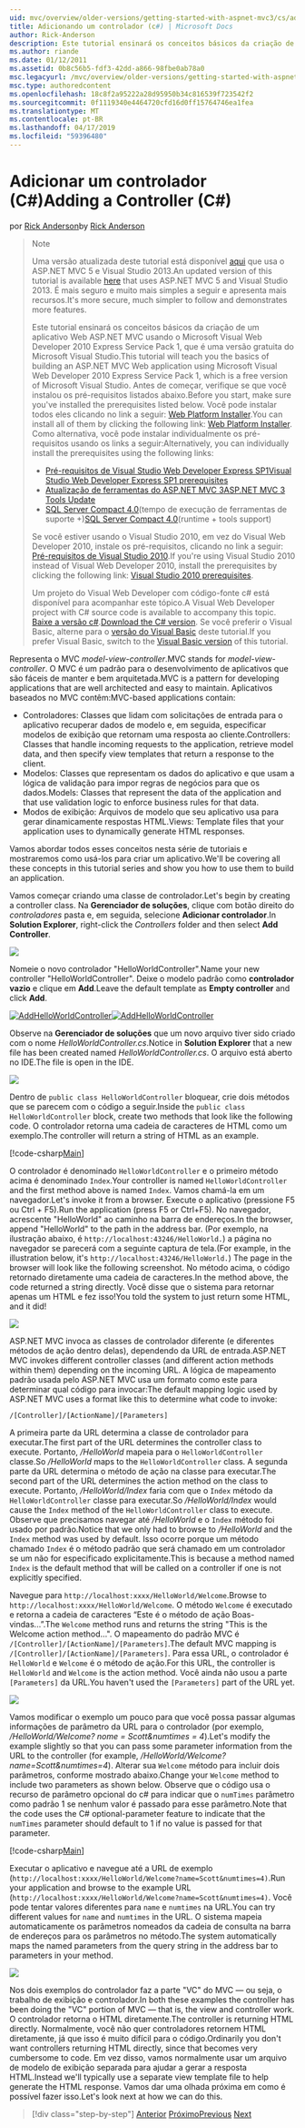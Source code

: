 ```yaml
---
uid: mvc/overview/older-versions/getting-started-with-aspnet-mvc3/cs/adding-a-controller
title: Adicionando um controlador (c#) | Microsoft Docs
author: Rick-Anderson
description: Este tutorial ensinará os conceitos básicos da criação de um aplicativo Web ASP.NET MVC usando o Microsoft Visual Web Developer 2010 Express Service Pack 1, que i...
ms.author: riande
ms.date: 01/12/2011
ms.assetid: 0b8c56b5-fdf3-42dd-a866-98fbe0ab78a0
msc.legacyurl: /mvc/overview/older-versions/getting-started-with-aspnet-mvc3/cs/adding-a-controller
msc.type: authoredcontent
ms.openlocfilehash: 18c8f2a95222a28d95950b34c816539f723542f2
ms.sourcegitcommit: 0f1119340e4464720cfd16d0ff15764746ea1fea
ms.translationtype: MT
ms.contentlocale: pt-BR
ms.lasthandoff: 04/17/2019
ms.locfileid: "59396480"
---
```

# <a name="adding-a-controller-c"></a><span data-ttu-id="9551f-103">Adicionar um controlador (C#)</span><span class="sxs-lookup"><span data-stu-id="9551f-103">Adding a Controller (C#)</span></span>

<span data-ttu-id="9551f-104">por [Rick Anderson]((https://twitter.com/RickAndMSFT))</span><span class="sxs-lookup"><span data-stu-id="9551f-104">by [Rick Anderson]((https://twitter.com/RickAndMSFT))</span></span>

> > [!NOTE]
> > <span data-ttu-id="9551f-105">Uma versão atualizada deste tutorial está disponível [aqui](../../../getting-started/introduction/getting-started.md) que usa o ASP.NET MVC 5 e Visual Studio 2013.</span><span class="sxs-lookup"><span data-stu-id="9551f-105">An updated version of this tutorial is available [here](../../../getting-started/introduction/getting-started.md) that uses ASP.NET MVC 5 and Visual Studio 2013.</span></span> <span data-ttu-id="9551f-106">É mais seguro e muito mais simples a seguir e apresenta mais recursos.</span><span class="sxs-lookup"><span data-stu-id="9551f-106">It's more secure, much simpler to follow and demonstrates more features.</span></span>
> 
> 
> <span data-ttu-id="9551f-107">Este tutorial ensinará os conceitos básicos da criação de um aplicativo Web ASP.NET MVC usando o Microsoft Visual Web Developer 2010 Express Service Pack 1, que é uma versão gratuita do Microsoft Visual Studio.</span><span class="sxs-lookup"><span data-stu-id="9551f-107">This tutorial will teach you the basics of building an ASP.NET MVC Web application using Microsoft Visual Web Developer 2010 Express Service Pack 1, which is a free version of Microsoft Visual Studio.</span></span> <span data-ttu-id="9551f-108">Antes de começar, verifique se que você instalou os pré-requisitos listados abaixo.</span><span class="sxs-lookup"><span data-stu-id="9551f-108">Before you start, make sure you've installed the prerequisites listed below.</span></span> <span data-ttu-id="9551f-109">Você pode instalar todos eles clicando no link a seguir: [Web Platform Installer](https://www.microsoft.com/web/gallery/install.aspx?appid=VWD2010SP1Pack).</span><span class="sxs-lookup"><span data-stu-id="9551f-109">You can install all of them by clicking the following link: [Web Platform Installer](https://www.microsoft.com/web/gallery/install.aspx?appid=VWD2010SP1Pack).</span></span> <span data-ttu-id="9551f-110">Como alternativa, você pode instalar individualmente os pré-requisitos usando os links a seguir:</span><span class="sxs-lookup"><span data-stu-id="9551f-110">Alternatively, you can individually install the prerequisites using the following links:</span></span>
> 
> - [<span data-ttu-id="9551f-111">Pré-requisitos de Visual Studio Web Developer Express SP1</span><span class="sxs-lookup"><span data-stu-id="9551f-111">Visual Studio Web Developer Express SP1 prerequisites</span></span>](https://www.microsoft.com/web/gallery/install.aspx?appid=VWD2010SP1Pack)
> - [<span data-ttu-id="9551f-112">Atualização de ferramentas do ASP.NET MVC 3</span><span class="sxs-lookup"><span data-stu-id="9551f-112">ASP.NET MVC 3 Tools Update</span></span>](https://www.microsoft.com/web/gallery/install.aspx?appsxml=&amp;appid=MVC3)
> - <span data-ttu-id="9551f-113">[SQL Server Compact 4.0](https://www.microsoft.com/web/gallery/install.aspx?appid=SQLCE;SQLCEVSTools_4_0)(tempo de execução de ferramentas de suporte +)</span><span class="sxs-lookup"><span data-stu-id="9551f-113">[SQL Server Compact 4.0](https://www.microsoft.com/web/gallery/install.aspx?appid=SQLCE;SQLCEVSTools_4_0)(runtime + tools support)</span></span>
> 
> <span data-ttu-id="9551f-114">Se você estiver usando o Visual Studio 2010, em vez do Visual Web Developer 2010, instale os pré-requisitos, clicando no link a seguir: [Pré-requisitos de Visual Studio 2010](https://www.microsoft.com/web/gallery/install.aspx?appsxml=&amp;appid=VS2010SP1Pack).</span><span class="sxs-lookup"><span data-stu-id="9551f-114">If you're using Visual Studio 2010 instead of Visual Web Developer 2010, install the prerequisites by clicking the following link: [Visual Studio 2010 prerequisites](https://www.microsoft.com/web/gallery/install.aspx?appsxml=&amp;appid=VS2010SP1Pack).</span></span>
> 
> <span data-ttu-id="9551f-115">Um projeto do Visual Web Developer com código-fonte c# está disponível para acompanhar este tópico.</span><span class="sxs-lookup"><span data-stu-id="9551f-115">A Visual Web Developer project with C# source code is available to accompany this topic.</span></span> <span data-ttu-id="9551f-116">[Baixe a versão c#](https://code.msdn.microsoft.com/Introduction-to-MVC-3-10d1b098).</span><span class="sxs-lookup"><span data-stu-id="9551f-116">[Download the C# version](https://code.msdn.microsoft.com/Introduction-to-MVC-3-10d1b098).</span></span> <span data-ttu-id="9551f-117">Se você preferir o Visual Basic, alterne para o [versão do Visual Basic](../vb/intro-to-aspnet-mvc-3.md) deste tutorial.</span><span class="sxs-lookup"><span data-stu-id="9551f-117">If you prefer Visual Basic, switch to the [Visual Basic version](../vb/intro-to-aspnet-mvc-3.md) of this tutorial.</span></span>


<span data-ttu-id="9551f-118">Representa o MVC *model-view-controller*.</span><span class="sxs-lookup"><span data-stu-id="9551f-118">MVC stands for *model-view-controller*.</span></span> <span data-ttu-id="9551f-119">O MVC é um padrão para o desenvolvimento de aplicativos que são fáceis de manter e bem arquitetada.</span><span class="sxs-lookup"><span data-stu-id="9551f-119">MVC is a pattern for developing applications that are well architected and easy to maintain.</span></span> <span data-ttu-id="9551f-120">Aplicativos baseados no MVC contêm:</span><span class="sxs-lookup"><span data-stu-id="9551f-120">MVC-based applications contain:</span></span>

- <span data-ttu-id="9551f-121">Controladores: Classes que lidam com solicitações de entrada para o aplicativo recuperar dados de modelo e, em seguida, especificar modelos de exibição que retornam uma resposta ao cliente.</span><span class="sxs-lookup"><span data-stu-id="9551f-121">Controllers: Classes that handle incoming requests to the application, retrieve model data, and then specify view templates that return a response to the client.</span></span>
- <span data-ttu-id="9551f-122">Modelos: Classes que representam os dados do aplicativo e que usam a lógica de validação para impor regras de negócios para que os dados.</span><span class="sxs-lookup"><span data-stu-id="9551f-122">Models: Classes that represent the data of the application and that use validation logic to enforce business rules for that data.</span></span>
- <span data-ttu-id="9551f-123">Modos de exibição: Arquivos de modelo que seu aplicativo usa para gerar dinamicamente respostas HTML.</span><span class="sxs-lookup"><span data-stu-id="9551f-123">Views: Template files that your application uses to dynamically generate HTML responses.</span></span>

<span data-ttu-id="9551f-124">Vamos abordar todos esses conceitos nesta série de tutoriais e mostraremos como usá-los para criar um aplicativo.</span><span class="sxs-lookup"><span data-stu-id="9551f-124">We'll be covering all these concepts in this tutorial series and show you how to use them to build an application.</span></span>

<span data-ttu-id="9551f-125">Vamos começar criando uma classe de controlador.</span><span class="sxs-lookup"><span data-stu-id="9551f-125">Let's begin by creating a controller class.</span></span> <span data-ttu-id="9551f-126">Na **Gerenciador de soluções**, clique com botão direito do *controladores* pasta e, em seguida, selecione **Adicionar controlador**.</span><span class="sxs-lookup"><span data-stu-id="9551f-126">In **Solution Explorer**, right-click the *Controllers* folder and then select **Add Controller**.</span></span>

[![](adding-a-controller/_static/image2.png)](adding-a-controller/_static/image1.png)

<span data-ttu-id="9551f-127">Nomeie o novo controlador "HelloWorldController".</span><span class="sxs-lookup"><span data-stu-id="9551f-127">Name your new controller "HelloWorldController".</span></span> <span data-ttu-id="9551f-128">Deixe o modelo padrão como **controlador vazio** e clique em **Add**.</span><span class="sxs-lookup"><span data-stu-id="9551f-128">Leave the default template as **Empty controller** and click **Add**.</span></span>

<span data-ttu-id="9551f-129">[![AddHelloWorldController](adding-a-controller/_static/image4.png)](adding-a-controller/_static/image3.png)</span><span class="sxs-lookup"><span data-stu-id="9551f-129">[![AddHelloWorldController](adding-a-controller/_static/image4.png)](adding-a-controller/_static/image3.png)</span></span>

<span data-ttu-id="9551f-130">Observe na **Gerenciador de soluções** que um novo arquivo tiver sido criado com o nome *HelloWorldController.cs*.</span><span class="sxs-lookup"><span data-stu-id="9551f-130">Notice in **Solution Explorer** that a new file has been created named *HelloWorldController.cs*.</span></span> <span data-ttu-id="9551f-131">O arquivo está aberto no IDE.</span><span class="sxs-lookup"><span data-stu-id="9551f-131">The file is open in the IDE.</span></span>

![](adding-a-controller/_static/image5.png)

<span data-ttu-id="9551f-132">Dentro de `public class HelloWorldController` bloquear, crie dois métodos que se parecem com o código a seguir.</span><span class="sxs-lookup"><span data-stu-id="9551f-132">Inside the `public class HelloWorldController` block, create two methods that look like the following code.</span></span> <span data-ttu-id="9551f-133">O controlador retorna uma cadeia de caracteres de HTML como um exemplo.</span><span class="sxs-lookup"><span data-stu-id="9551f-133">The controller will return a string of HTML as an example.</span></span>

[!code-csharp[Main](adding-a-controller/samples/sample1.cs)]

<span data-ttu-id="9551f-134">O controlador é denominado `HelloWorldController` e o primeiro método acima é denominado `Index`.</span><span class="sxs-lookup"><span data-stu-id="9551f-134">Your controller is named `HelloWorldController` and the first method above is named `Index`.</span></span> <span data-ttu-id="9551f-135">Vamos chamá-la em um navegador.</span><span class="sxs-lookup"><span data-stu-id="9551f-135">Let's invoke it from a browser.</span></span> <span data-ttu-id="9551f-136">Execute o aplicativo (pressione F5 ou Ctrl + F5).</span><span class="sxs-lookup"><span data-stu-id="9551f-136">Run the application (press F5 or Ctrl+F5).</span></span> <span data-ttu-id="9551f-137">No navegador, acrescente "HelloWorld" ao caminho na barra de endereços.</span><span class="sxs-lookup"><span data-stu-id="9551f-137">In the browser, append "HelloWorld" to the path in the address bar.</span></span> <span data-ttu-id="9551f-138">(Por exemplo, na ilustração abaixo, é `http://localhost:43246/HelloWorld.`) a página no navegador se parecerá com a seguinte captura de tela.</span><span class="sxs-lookup"><span data-stu-id="9551f-138">(For example, in the illustration below, it's `http://localhost:43246/HelloWorld.`) The page in the browser will look like the following screenshot.</span></span> <span data-ttu-id="9551f-139">No método acima, o código retornado diretamente uma cadeia de caracteres.</span><span class="sxs-lookup"><span data-stu-id="9551f-139">In the method above, the code returned a string directly.</span></span> <span data-ttu-id="9551f-140">Você disse que o sistema para retornar apenas um HTML e fez isso!</span><span class="sxs-lookup"><span data-stu-id="9551f-140">You told the system to just return some HTML, and it did!</span></span>

![](adding-a-controller/_static/image6.png)

<span data-ttu-id="9551f-141">ASP.NET MVC invoca as classes de controlador diferente (e diferentes métodos de ação dentro delas), dependendo da URL de entrada.</span><span class="sxs-lookup"><span data-stu-id="9551f-141">ASP.NET MVC invokes different controller classes (and different action methods within them) depending on the incoming URL.</span></span> <span data-ttu-id="9551f-142">A lógica de mapeamento padrão usada pelo ASP.NET MVC usa um formato como este para determinar qual código para invocar:</span><span class="sxs-lookup"><span data-stu-id="9551f-142">The default mapping logic used by ASP.NET MVC uses a format like this to determine what code to invoke:</span></span>

`/[Controller]/[ActionName]/[Parameters]`

<span data-ttu-id="9551f-143">A primeira parte da URL determina a classe de controlador para executar.</span><span class="sxs-lookup"><span data-stu-id="9551f-143">The first part of the URL determines the controller class to execute.</span></span> <span data-ttu-id="9551f-144">Portanto, */HelloWorld* mapeia para o `HelloWorldController` classe.</span><span class="sxs-lookup"><span data-stu-id="9551f-144">So */HelloWorld* maps to the `HelloWorldController` class.</span></span> <span data-ttu-id="9551f-145">A segunda parte da URL determina o método de ação na classe para executar.</span><span class="sxs-lookup"><span data-stu-id="9551f-145">The second part of the URL determines the action method on the class to execute.</span></span> <span data-ttu-id="9551f-146">Portanto, */HelloWorld/Index* faria com que o `Index` método da `HelloWorldController` classe para executar.</span><span class="sxs-lookup"><span data-stu-id="9551f-146">So */HelloWorld/Index* would cause the `Index` method of the `HelloWorldController` class to execute.</span></span> <span data-ttu-id="9551f-147">Observe que precisamos navegar até */HelloWorld* e o `Index` método foi usado por padrão.</span><span class="sxs-lookup"><span data-stu-id="9551f-147">Notice that we only had to browse to */HelloWorld* and the `Index` method was used by default.</span></span> <span data-ttu-id="9551f-148">Isso ocorre porque um método chamado `Index` é o método padrão que será chamado em um controlador se um não for especificado explicitamente.</span><span class="sxs-lookup"><span data-stu-id="9551f-148">This is because a method named `Index` is the default method that will be called on a controller if one is not explicitly specified.</span></span>

<span data-ttu-id="9551f-149">Navegue para `http://localhost:xxxx/HelloWorld/Welcome`.</span><span class="sxs-lookup"><span data-stu-id="9551f-149">Browse to `http://localhost:xxxx/HelloWorld/Welcome`.</span></span> <span data-ttu-id="9551f-150">O método `Welcome` é executado e retorna a cadeia de caracteres “Este é o método de ação Boas-vindas...”.</span><span class="sxs-lookup"><span data-stu-id="9551f-150">The `Welcome` method runs and returns the string "This is the Welcome action method...".</span></span> <span data-ttu-id="9551f-151">O mapeamento do padrão MVC é `/[Controller]/[ActionName]/[Parameters]`.</span><span class="sxs-lookup"><span data-stu-id="9551f-151">The default MVC mapping is `/[Controller]/[ActionName]/[Parameters]`.</span></span> <span data-ttu-id="9551f-152">Para essa URL, o controlador é `HelloWorld` e `Welcome` é o método de ação.</span><span class="sxs-lookup"><span data-stu-id="9551f-152">For this URL, the controller is `HelloWorld` and `Welcome` is the action method.</span></span> <span data-ttu-id="9551f-153">Você ainda não usou a parte `[Parameters]` da URL.</span><span class="sxs-lookup"><span data-stu-id="9551f-153">You haven't used the `[Parameters]` part of the URL yet.</span></span>

![](adding-a-controller/_static/image7.png)

<span data-ttu-id="9551f-154">Vamos modificar o exemplo um pouco para que você possa passar algumas informações de parâmetro da URL para o controlador (por exemplo, */HelloWorld/Welcome? nome = Scott&amp;numtimes = 4*).</span><span class="sxs-lookup"><span data-stu-id="9551f-154">Let's modify the example slightly so that you can pass some parameter information from the URL to the controller (for example, */HelloWorld/Welcome?name=Scott&amp;numtimes=4*).</span></span> <span data-ttu-id="9551f-155">Alterar sua `Welcome` método para incluir dois parâmetros, conforme mostrado abaixo.</span><span class="sxs-lookup"><span data-stu-id="9551f-155">Change your `Welcome` method to include two parameters as shown below.</span></span> <span data-ttu-id="9551f-156">Observe que o código usa o recurso de parâmetro opcional do c# para indicar que o `numTimes` parâmetro como padrão 1 se nenhum valor é passado para esse parâmetro.</span><span class="sxs-lookup"><span data-stu-id="9551f-156">Note that the code uses the C# optional-parameter feature to indicate that the `numTimes` parameter should default to 1 if no value is passed for that parameter.</span></span>

[!code-csharp[Main](adding-a-controller/samples/sample2.cs)]

<span data-ttu-id="9551f-157">Executar o aplicativo e navegue até a URL de exemplo (`http://localhost:xxxx/HelloWorld/Welcome?name=Scott&numtimes=4)`.</span><span class="sxs-lookup"><span data-stu-id="9551f-157">Run your application and browse to the example URL (`http://localhost:xxxx/HelloWorld/Welcome?name=Scott&numtimes=4)`.</span></span> <span data-ttu-id="9551f-158">Você pode tentar valores diferentes para `name` e `numtimes` na URL.</span><span class="sxs-lookup"><span data-stu-id="9551f-158">You can try different values for `name` and `numtimes` in the URL.</span></span> <span data-ttu-id="9551f-159">O sistema mapeia automaticamente os parâmetros nomeados da cadeia de consulta na barra de endereços para os parâmetros no método.</span><span class="sxs-lookup"><span data-stu-id="9551f-159">The system automatically maps the named parameters from the query string in the address bar to parameters in your method.</span></span>

![](adding-a-controller/_static/image8.png)

<span data-ttu-id="9551f-160">Nos dois exemplos do controlador faz a parte "VC" do MVC — ou seja, o trabalho de exibição e controlador.</span><span class="sxs-lookup"><span data-stu-id="9551f-160">In both these examples the controller has been doing the "VC" portion of MVC — that is, the view and controller work.</span></span> <span data-ttu-id="9551f-161">O controlador retorna o HTML diretamente.</span><span class="sxs-lookup"><span data-stu-id="9551f-161">The controller is returning HTML directly.</span></span> <span data-ttu-id="9551f-162">Normalmente, você não quer controladores retornem HTML diretamente, já que isso é muito difícil para o código.</span><span class="sxs-lookup"><span data-stu-id="9551f-162">Ordinarily you don't want controllers returning HTML directly, since that becomes very cumbersome to code.</span></span> <span data-ttu-id="9551f-163">Em vez disso, vamos normalmente usar um arquivo de modelo de exibição separada para ajudar a gerar a resposta HTML.</span><span class="sxs-lookup"><span data-stu-id="9551f-163">Instead we'll typically use a separate view template file to help generate the HTML response.</span></span> <span data-ttu-id="9551f-164">Vamos dar uma olhada próxima em como é possível fazer isso.</span><span class="sxs-lookup"><span data-stu-id="9551f-164">Let's look next at how we can do this.</span></span>

> [!div class="step-by-step"]
> <span data-ttu-id="9551f-165">[Anterior](intro-to-aspnet-mvc-3.md)
> [Próximo](adding-a-view.md)</span><span class="sxs-lookup"><span data-stu-id="9551f-165">[Previous](intro-to-aspnet-mvc-3.md)
[Next](adding-a-view.md)</span></span>

